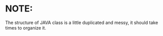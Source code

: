 NOTE:
==========
The structure of JAVA class is a little duplicated and messy, it should take times to organize it.
